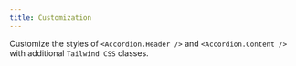 ```yaml
---
title: Customization
---
```


Customize the styles of `<Accordion.Header />` and `<Accordion.Content />` with additional `Tailwind CSS` classes.
